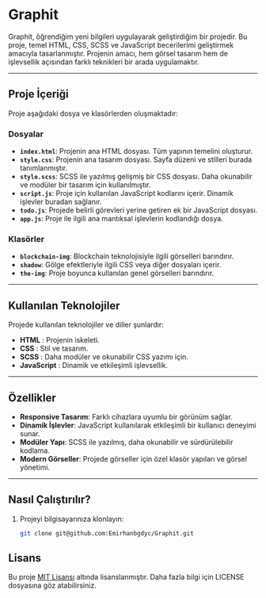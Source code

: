 # Graphit

Graphit, öğrendiğim yeni bilgileri uygulayarak geliştirdiğim bir projedir. Bu proje, temel HTML, CSS, SCSS ve JavaScript becerilerimi geliştirmek amacıyla tasarlanmıştır. Projenin amacı, hem görsel tasarım hem de işlevsellik açısından farklı teknikleri bir arada uygulamaktır.

---

## Proje İçeriği

Proje aşağıdaki dosya ve klasörlerden oluşmaktadır:

### **Dosyalar**
- **`index.html`**: Projenin ana HTML dosyası. Tüm yapının temelini oluşturur.
- **`style.css`**: Projenin ana tasarım dosyası. Sayfa düzeni ve stilleri burada tanımlanmıştır.
- **`style.scss`**: SCSS ile yazılmış gelişmiş bir CSS dosyası. Daha okunabilir ve modüler bir tasarım için kullanılmıştır.
- **`script.js`**: Proje için kullanılan JavaScript kodlarını içerir. Dinamik işlevler buradan sağlanır.
- **`todo.js`**: Projede belirli görevleri yerine getiren ek bir JavaScript dosyası.
- **`app.js`**: Proje ile ilgili ana mantıksal işlevlerin kodlandığı dosya.

### **Klasörler**
- **`blockchain-img`**: Blockchain teknolojisiyle ilgili görselleri barındırır.
- **`shadow`**: Gölge efektleriyle ilgili CSS veya diğer dosyaları içerir.
- **`the-img`**: Proje boyunca kullanılan genel görselleri barındırır.

---

## Kullanılan Teknolojiler

Projede kullanılan teknolojiler ve diller şunlardır:

- **HTML** : Projenin iskeleti.
- **CSS** : Stil ve tasarım.
- **SCSS** : Daha modüler ve okunabilir CSS yazımı için.
- **JavaScript** : Dinamik ve etkileşimli işlevsellik.

---

## Özellikler

- **Responsive Tasarım**: Farklı cihazlara uyumlu bir görünüm sağlar.
- **Dinamik İşlevler**: JavaScript kullanılarak etkileşimli bir kullanıcı deneyimi sunar.
- **Modüler Yapı**: SCSS ile yazılmış, daha okunabilir ve sürdürülebilir kodlama.
- **Modern Görseller**: Projede görseller için özel klasör yapıları ve görsel yönetimi.

---

## Nasıl Çalıştırılır?

1. Projeyi bilgisayarınıza klonlayın:
   ```bash
   git clone git@github.com:Emirhanbgdyc/Graphit.git

## Lisans

   Bu proje [MIT Lisansı](./LICENSE) altında lisanslanmıştır. Daha fazla bilgi için LICENSE dosyasına göz atabilirsiniz.
